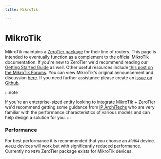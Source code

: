 ```yaml
---
title: MikroTik

---
```


MikroTik
=====

MikroTik maintains a [ZeroTier package](https://help.mikrotik.com/docs/display/ROS/ZeroTier) for their line of routers. This page is intended to eventually function as a complement to the official MikroTik documentation. If you're new to ZeroTier we'd recommend reading our [Getting Started Guide](https://zerotier.atlassian.net/wiki/spaces/SD/pages/8454145/Getting+Started+with+ZeroTier) as well. Other useful resources include [this post on the MikroTik Forums](https://forum.mikrotik.com/viewtopic.php?p=935058&hilit=zerotier#p914222). You can view MikroTik's original announcement and discussion [here](https://forum.mikrotik.com/viewtopic.php?f=1&t=178063). If you need further assistance please create an [issue on Github](https://github.com/zerotier/ZeroTierOne/issues?q=is%3Aissue+mikrotik).

:::note

If you're an enterprise-sized entity looking to integrate MikroTik + ZeroTier we'd recommend getting some guidance from [IP ArchiTechs](https://iparchitechs.com/ecosystem/mikrotik-network-consulting) who are very familiar with the performance characteristics of various models and can help design a solution for you.
:::

### Performance

For best performance it is recommended that you choose an `ARM64` device. `ARM32` devices will work but with significantly reduced performance. Currently no `MIPS` ZeroTier package exists for MikroTik devices.
